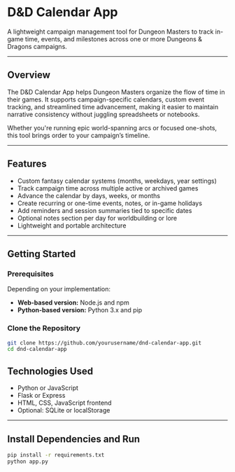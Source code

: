 # D&D Calendar App

A lightweight campaign management tool for Dungeon Masters to track in-game time, events, and milestones across one or more Dungeons & Dragons campaigns.

---

## Overview

The D&D Calendar App helps Dungeon Masters organize the flow of time in their games. It supports campaign-specific calendars, custom event tracking, and streamlined time advancement, making it easier to maintain narrative consistency without juggling spreadsheets or notebooks.

Whether you're running epic world-spanning arcs or focused one-shots, this tool brings order to your campaign’s timeline.

---

## Features

- Custom fantasy calendar systems (months, weekdays, year settings)
- Track campaign time across multiple active or archived games
- Advance the calendar by days, weeks, or months
- Create recurring or one-time events, notes, or in-game holidays
- Add reminders and session summaries tied to specific dates
- Optional notes section per day for worldbuilding or lore
- Lightweight and portable architecture

---

## Getting Started

### Prerequisites

Depending on your implementation:

- **Web-based version:** Node.js and npm
- **Python-based version:** Python 3.x and pip

### Clone the Repository

```bash
git clone https://github.com/yourusername/dnd-calendar-app.git
cd dnd-calendar-app
```

## Technologies Used

- Python or JavaScript
- Flask or Express
- HTML, CSS, JavaScript frontend
- Optional: SQLite or localStorage

---

## Install Dependencies and Run



```bash
pip install -r requirements.txt
python app.py
```


